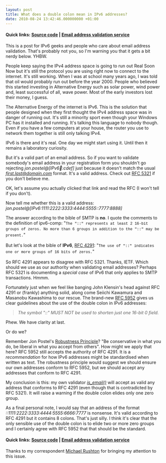 ```yaml
---
layout: post
title: What does a double colon mean in IPv6 addresses?
date: 2010-08-24 13:42:46.000000000 +01:00
---
```

<h4>Quick links: <a href="http://code.google.com/p/isemail/source/browse/#svn/trunk" target="_blank">Source code</a> | <a title="Email address validation" href="http://isemail.info" target="_blank">Email address validation service</a></h4>
This is a post for IPv6 geeks and people who care about email address validation. That's probably not you, so I'm warning you that it gets a bit nerdy below. YHBW.

People keep saying the IPv4 address space is going to run out Real Soon Now but it's still the protocol you are using right now to connect to the internet. It's still working. When I was at school many years ago, I was told that oil would probably run out before the year 2000. People who believed this started investing in Alternative Energy such as solar power, wind power and, least successful of all, wave power. Most of the early investors lost their money, I guess.

The Alternative Energy of the internet is IPv6. This is the solution that people designed when they first thought the IPv4 address space was in danger of running out. It's still a minority sport even though your Windows PC has it installed and running. It's talking this language to nobody though. Even if you have a few computers at your house, the router you use to network them together is still only talking IPv4.

IPv6 is there and it's real. One day we might start using it. Until then it remains a laboratory curiosity.

But it's a valid part of an email address. So if you want to validate somebody's email address in your registration form you shouldn't go rejecting <em>jon.postel@[IPv6:1234::cdef]</em> just because it doesn't match the usual <em>first.last@domain.com</em> format. It's a valid address. Check out <a href="http://tools.ietf.org/html/rfc5321" target="_blank">RFC 5321</a> if you don't believe me.

OK, let's assume you actually clicked that link and read the RFC (I won't tell if you don't).

Now tell me whether this is a valid address: <em>jon.postel@[IPv6:1111:2222:3333:4444:5555::7777:8888]</em>

The answer according to the bible of SMTP is <strong>no</strong>. I quote the comments to the definition of ipv6-comp: "<span style="font-family: Consolas, Monaco, 'Courier New', Courier, monospace; line-height: 18px; font-size: 12px;">The "::" represents at least 2 16-bit groups of zeros.  No more than 6 groups in addition to the "::" may be present.</span>"

But let's look at the bible of <strong>IPv6</strong>, <a href="http://tools.ietf.org/html/rfc4291" target="_blank">RFC 4291</a>: "<span style="font-family: Consolas, Monaco, 'Courier New', Courier, monospace; line-height: 18px; font-size: 12px;">The use of "::" indicates one or more groups of 16 bits of zeros.</span>"

So RFC 4291 appears to disagree with RFC 5321. Thanks, IETF. Which should we use as our authority when validating email addresses? Perhaps RFC 5321 is documenting a <em>special case</em> of IPv6 that only applies to SMTP transactions. Hmmm.

Fortunately just when we feel like banging John Klensin's head against RFC 4291 or (frankly) anything solid, along come Seiichi Kawamura and Masanobu Kawashima to our rescue. The brand-new <a href="http://tools.ietf.org/html/rfc5952" target="_blank">RFC 5952</a> gives us clear guidelines about the use of the double colon in IPv6 addresses:
<blockquote><em>The symbol "::" MUST NOT be used to shorten just one 16-bit 0 field.</em></blockquote>
Phew. We have clarity at last.

Or do we?

Remember Jon Postel's <a href="http://en.wikipedia.org/wiki/Robustness_principle" target="_blank">Robustness Principle</a>? "Be conservative in what you do, be liberal in what you accept from others". How might we apply that here? RFC 5952 still accepts the authority of RFC 4291. It is a <em>recommendation</em> for how IPv6 addresses might be standardised when written as text. The robustness principle would suggest we should ensure our own addresses conform to RFC 5952, but we should accept any addresses that conform to RFC 4291.

My conclusion is this: my own validator <em><a href="http://code.google.com/p/isemail/source/browse/trunk" target="_blank">is_email()</a></em> will accept as valid any address that conforms to RFC 4291 (even though that is contradicted by RFC 5321). It will raise a warning if the double colon elides only one zero group.

As a final personal note, I would say that an address of the format <em>::1111:2222:3333:4444:5555:6666:7777</em> is nonsense. It's valid according to RFC 4291 but it contains 8 colons. That's just silly. I think it's clear that the only sensible use of the double colon is to elide two or more zero groups and I certainly agree with RFC 5952 that that should be the standard.
<h4>Quick links: <a href="http://code.google.com/p/isemail/source/browse/#svn/trunk" target="_blank">Source code</a> | <a title="Email address validation" href="http://isemail.info" target="_blank">Email address validation service</a></h4>
Thanks to my correspondent <a href="mailto:michael@squiloople.com">Michael Rushton</a> for bringing my attention to this issue.
